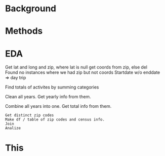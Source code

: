 # Background

# Methods

# EDA
Get lat and long and zip, where lat is null get coords from zip, else del
Found no instances where we had zip but not coords
Startdate w/o enddate => day trip

Find totals of activites by summing categories

Clean all years. Get yearly info from them.

Combine all years into one. Get total info from them.

    Get distinct zip codes
    Make df / table of zip codes and census info.
    Join
    Analize


# This

